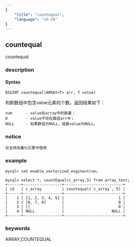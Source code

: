 ```yaml
---
{
    "title": "countequal",
    "language": "zh-CN"
}
---
```


<!-- 
Licensed to the Apache Software Foundation (ASF) under one
or more contributor license agreements.  See the NOTICE file
distributed with this work for additional information
regarding copyright ownership.  The ASF licenses this file
to you under the Apache License, Version 2.0 (the
"License"); you may not use this file except in compliance
with the License.  You may obtain a copy of the License at

  http://www.apache.org/licenses/LICENSE-2.0

Unless required by applicable law or agreed to in writing,
software distributed under the License is distributed on an
"AS IS" BASIS, WITHOUT WARRANTIES OR CONDITIONS OF ANY
KIND, either express or implied.  See the License for the
specific language governing permissions and limitations
under the License.
-->

## countequal

<version since="1.2.0">

countequal

</version>

### description

#### Syntax

`BIGINT countequal(ARRAY<T> arr, T value)`

判断数组中包含value元素的个数。返回结果如下：

```
num      - value在array中的数量；
0        - value不存在数组arr中；
NULL     - 如果数组为NULL，或者value为NULL。
```

### notice

`仅支持向量化引擎中使用`

### example

```
mysql> set enable_vectorized_engine=true;

mysql> select *, countEqual(c_array,5) from array_test;
+------+-----------------+--------------------------+
| id   | c_array         | countequal(`c_array`, 5) |
+------+-----------------+--------------------------+
|    1 | [1, 2, 3, 4, 5] |                        1 |
|    2 | [6, 7, 8]       |                        0 |
|    3 | []              |                        0 |
|    4 | NULL            |                     NULL |
+------+-----------------+--------------------------+
```

### keywords

ARRAY,COUNTEQUAL
